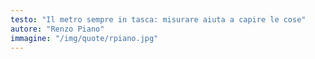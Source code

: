 ```yaml
---
testo: "Il metro sempre in tasca: misurare aiuta a capire le cose"
autore: "Renzo Piano"
immagine: "/img/quote/rpiano.jpg"
---
```

